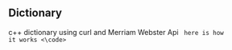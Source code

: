 ## Dictionary

c++ dictionary using curl and Merriam Webster Api
<code>
  here is how it works
  <\code>
